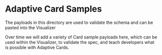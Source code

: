 # Adaptive Card Samples

The payloads in this directory are used to validate the schema and can be pasted into the Visualizer 

Over time we will add a variety of Card sample payloads here, which can be used within the Visualizer, to validate the spec, and teach developers what is possible with Adaptive Cards.
